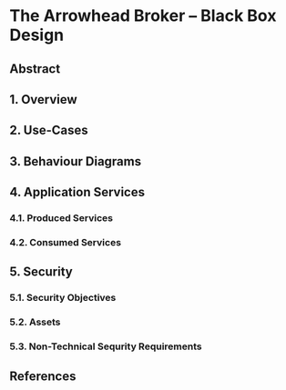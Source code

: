 # The Arrowhead Broker – Black Box Design

## Abstract

## 1. Overview

## 2. Use-Cases

## 3. Behaviour Diagrams

## 4. Application Services

### 4.1. Produced Services

### 4.2. Consumed Services

## 5. Security

### 5.1. Security Objectives

### 5.2. Assets

### 5.3. Non-Technical Sequrity Requirements

## References